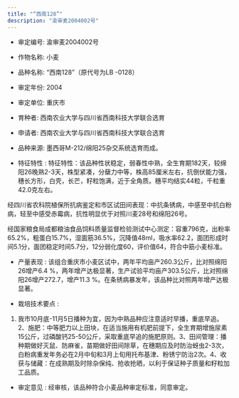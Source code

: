 ```yaml
---
title: "“西南128”"
description: "渝审麦2004002号"
---
```

* 审定编号:  渝审麦2004002号

*  作物名称:  小麦

*  品种名称:  “西南128”（原代号为LB -0128）

*  审定年份:  2004

*  审定单位:  重庆市

* 育种者:  西南农业大学与四川省西南科技大学联合选育

*  申请者:  西南农业大学与四川省西南科技大学联合选育

*  品种来源:  墨西哥M-212/绵阳25杂交系统选育而成。

*  特征特性 : 
特征特性：该品种性状稳定，弱春性中熟，全生育期182天，较绵阳26晚熟2-3天，株型紧凑，分蘖力中等，株高85厘米左右，抗倒伏能力强，穗长方形，白壳，长芒，籽粒饱满，近于全角质。穗平均结实44粒，千粒重42.0克左右。

经四川省农科院植保所抗病鉴定和市区试田间表现：中抗条锈病，中感至中抗白粉病，轻至中感受赤霉病，抗性明显优于对照川麦28号和绵阳26号。

经国家粮食局成都粮油食品饲料质量监督检验测试中心测定：容重796克，出粉率65.2%，粗蛋白15.7%，湿面筋36.5%，沉降值48ml，吸水率62.2，面团形成时间5.1分，面团稳定时间5.7分，12分弱化度60，评价值64，符合中筋小麦标准。


 
*  产量表现 : 
该组合重庆市小麦区试中，两年平均亩产260.3公斤，比对照绵阳26增产6.4 %，两年增产达极显著，生产试验平均亩产303.5公斤，比对照绵阳26增产272.7，增产11.3 %。在条锈病暴发年，该品种比对照两年增产达极显著。

*  栽培技术要点 : 
1. 我市10月底-11月5日播种为宜，因为中熟品种应注意适时早播，重底早追。2、施肥：中等肥力以上田块，在适当施用有机肥前提下，全生育期增施尿素15公斤，过磷酸钙25-50公斤，采取重底早追的施肥原则。3、田间管理：播种期做好灭鼠、防麻雀，苗期做好田间除草，在穗期应及时防治蚜虫2-3次，白粉病重发年务必在2月中旬和3月上旬用托布基津、粉锈宁防治2次。4、收获与储藏：在成熟期及时除杂保纯、抢收抢晒，以利于保证种子质量和籽粒加工品质。

*  审定意见 : 
经审核，该品种符合小麦品种审定标准，同意审定。
